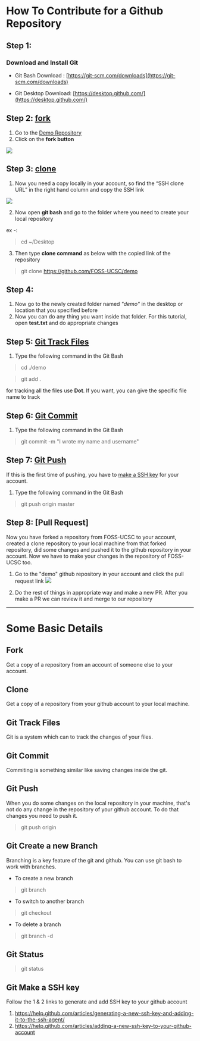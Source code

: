 # How To Contribute for a Github Repository

## Step 1:

### Download and Install Git

* Git Bash Download : [https://git-scm.com/downloads](https://git-scm.com/downloads)

* Git Desktop Download: [https://desktop.github.com/](https://desktop.github.com/)

## Step 2: [fork](#fork)

1. Go to the [Demo Repository](https://github.com/FOSS-UCSC/demo)
2. Click on the **fork button** 

![](https://image.ibb.co/fD4M7p/Capture.png)

## Step 3: [clone](#clone)
1. Now you need a copy locally in your account, so find the “SSH clone URL” in the right hand column and copy the SSH link

![](https://github.com/FOSS-UCSC/demo/blob/master/Assets/Capture01.PNG)

2. Now open **git bash** and go to the folder where you need to create your local repository

ex -:
> cd ~/Desktop

3. Then type **clone command** as below with the copied link of the repository
> git clone https://github.com/FOSS-UCSC/demo
 
## Step 4:

1. Now go to the newly created folder named *"demo"* in the desktop or location that you specified before
2. Now you can do any thing you want inside that folder. For this tutorial, open **test.txt** and do appropriate changes

## Step 5: [Git Track Files](#git-track-files)

1. Type the following command in the Git Bash
> cd ./demo

> git add .

for tracking all the files use **Dot**. If you want, you can give the specific file name to track

## Step 6: [Git Commit](#git-commit)

1. Type the following command in the Git Bash
> git commit -m "I wrote my name and username"

## Step 7: [Git Push](#git-push)

If this is the first time of pushing, you have to [make a SSH key](#git-make-a-ssh-key) for your account.

1. Type the following command in the Git Bash
> git push origin master

## Step 8: [Pull Request]

Now you have forked a repository from FOSS-UCSC to your account, created a clone repository to your local machine from that forked repository, did some changes and pushed it to the github repository in your account. Now we have to make your changes in the repository of FOSS-UCSC too.

1. Go to the "demo" github repository in your account and click the pull request link
![](https://github.com/FOSS-UCSC/demo/blob/master/Assets/Capture02.PNG)

2. Do the rest of things in appropriate way and make a new PR. After you make a PR we can review it and merge to our repository


--------------------------------------------------------------------------------
# Some Basic Details

## Fork
Get a copy of a repository from an account of someone else to your account.

## Clone
Get a copy of a repository from your github account to your local machine.

## Git Track Files
Git is a system which can to track the changes of your files.

## Git Commit
Commiting is something similar like saving changes inside the git.

## Git Push
When you do some changes on the local repository in your machine, that's not do any change in the repository of your github account. To do that changes you need to push it.
> git push origin <branch name>

## Git Create a new Branch
Branching is a key feature of the git and github. You can use git bash to work with branches.
 - To create a new branch
 > git branch <branch name>
 
 - To switch to another branch
 > git checkout <branch name>
 
 - To delete a branch
 > git branch -d <branch name>
 
 ## Git Status
 > git status
 
 ## Git Make a SSH key
 Follow the 1 & 2 links to generate and add SSH key to your github account
 
 1. https://help.github.com/articles/generating-a-new-ssh-key-and-adding-it-to-the-ssh-agent/
 2. https://help.github.com/articles/adding-a-new-ssh-key-to-your-github-account
 
